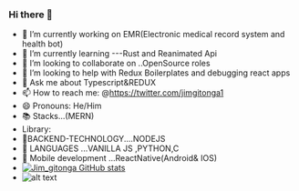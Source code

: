 ### Hi there 👋



- 🔭 I’m currently working on EMR(Electronic medical record system and health bot)
- 🌱 I’m currently learning ---Rust and Reanimated Api
- 👯 I’m looking to collaborate on ..OpenSource roles
- 🤔 I’m looking to help with Redux Boilerplates and debugging react apps
- 💬 Ask me about Typescript&REDUX
- 📫 How to reach me: @https://twitter.com/jimgitonga1 
- 😄 Pronouns: He/Him
- 📚 Stacks...(MERN)
-   Library:<img src="https://cdn.jsdelivr.net/gh/devicons/devicon/icons/react/react-original-wordmark.svg" height=12px width=12px/>
-  🔧BACKEND-TECHNOLOGY....NODEJS
- 🚨 LANGUAGES ...VANILLA JS ,PYTHON,C
- 🤖 Mobile development ...ReactNative(Android& IOS)
- [![Jim_gitonga GitHub stats](https://github-readme-stats.vercel.app/api?username=jimgitonga&show_icons=true&theme=radical)](https://github.com/jimgitonga/github-readme-stats)
- ![alt text](https://media0.giphy.com/media/mTPjPA6SSXgTsnZ1Dh/giphy.gif?cid=ecf05e470lgwouwqzgrj27t3d0glxg10ig93lgiatwzncquy&rid=giphy.gif&ct=g)

